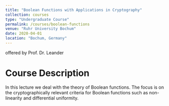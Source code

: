 ```yaml
---
title: "Boolean Functions with Applications in Cryptography"
collection: courses
type: "Undergraduate Course"
permalink: /courses/boolean-functions
venue: "Ruhr University Bochum"
date: 2020-04-01
location: "Bochum, Germany"
---
```


offered by Prof. Dr. Leander

Course Description
======

In this lecture we deal with the theory of Boolean functions.
The focus is on the cryptographically relevant criteria for Boolean functions such as non-linearity and differential uniformity.
